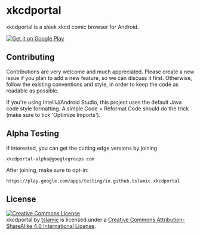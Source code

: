 xkcdportal
===

xkcdportal is a sleek xkcd comic browser for Android.

<a href="https://play.google.com/store/apps/details?id=io.github.tslamic.xkcdportal">
  <img alt="Get it on Google Play"
       src="https://developer.android.com/images/brand/en_generic_rgb_wo_60.png" />
</a>

Contributing
---

Contributions are very welcome and much appreciated. Please create a new issue if you plan to add a new feature, so we can discuss it first. Otherwise, follow the existing conventions and style, in order to keep the code as readable as possible.

If you're using IntelliJ/Android Studio, this project uses the default Java code style formatting. A simple Code > Reformat Code should do the trick (make sure to tick 'Optimize Imports').

Alpha Testing
---

If interested, you can get the cutting edge versions by joining

```
xkcdportal-alpha@googlegroups.com
```

After joining, make sure to opt-in:

```
https://play.google.com/apps/testing/io.github.tslamic.xkcdportal
```

License
---

<a rel="license" href="http://creativecommons.org/licenses/by-sa/4.0/"><img alt="Creative Commons License" style="border-width:0" src="https://i.creativecommons.org/l/by-sa/4.0/88x31.png" /></a><br /><span xmlns:dct="http://purl.org/dc/terms/" property="dct:title">xkcdportal</span> by <a xmlns:cc="http://creativecommons.org/ns#" href="http://tslamic.github.io/" property="cc:attributionName" rel="cc:attributionURL">tslamic</a> is licensed under a <a rel="license" href="http://creativecommons.org/licenses/by-sa/4.0/">Creative Commons Attribution-ShareAlike 4.0 International License</a>.
